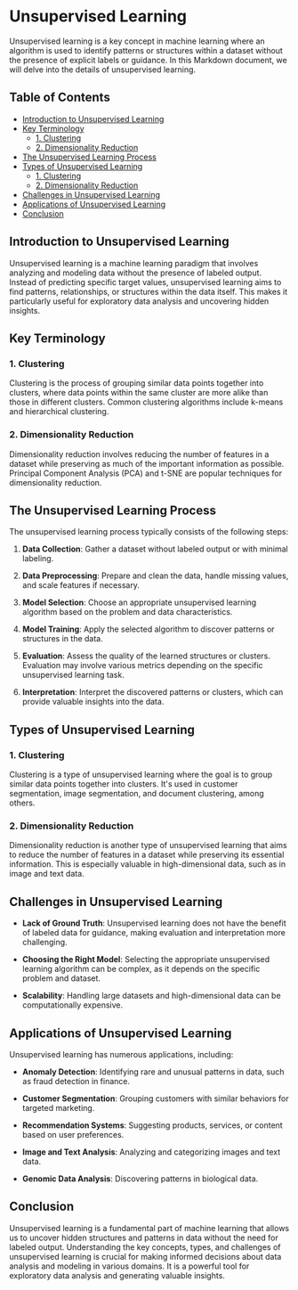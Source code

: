 # Unsupervised Learning

Unsupervised learning is a key concept in machine learning where an algorithm is used to identify patterns or structures within a dataset without the presence of explicit labels or guidance. In this Markdown document, we will delve into the details of unsupervised learning.

## Table of Contents
- [Introduction to Unsupervised Learning](#introduction-to-unsupervised-learning)
- [Key Terminology](#key-terminology)
  - [1. Clustering](#clustering)
  - [2. Dimensionality Reduction](#dimensionality-reduction)
- [The Unsupervised Learning Process](#the-unsupervised-learning-process)
- [Types of Unsupervised Learning](#types-of-unsupervised-learning)
  - [1. Clustering](#clustering)
  - [2. Dimensionality Reduction](#dimensionality-reduction)
- [Challenges in Unsupervised Learning](#challenges-in-unsupervised-learning)
- [Applications of Unsupervised Learning](#applications-of-unsupervised-learning)
- [Conclusion](#conclusion)

## Introduction to Unsupervised Learning

Unsupervised learning is a machine learning paradigm that involves analyzing and modeling data without the presence of labeled output. Instead of predicting specific target values, unsupervised learning aims to find patterns, relationships, or structures within the data itself. This makes it particularly useful for exploratory data analysis and uncovering hidden insights.

## Key Terminology

### 1. Clustering

Clustering is the process of grouping similar data points together into clusters, where data points within the same cluster are more alike than those in different clusters. Common clustering algorithms include k-means and hierarchical clustering.

### 2. Dimensionality Reduction

Dimensionality reduction involves reducing the number of features in a dataset while preserving as much of the important information as possible. Principal Component Analysis (PCA) and t-SNE are popular techniques for dimensionality reduction.

## The Unsupervised Learning Process

The unsupervised learning process typically consists of the following steps:

1. **Data Collection**: Gather a dataset without labeled output or with minimal labeling.

2. **Data Preprocessing**: Prepare and clean the data, handle missing values, and scale features if necessary.

3. **Model Selection**: Choose an appropriate unsupervised learning algorithm based on the problem and data characteristics.

4. **Model Training**: Apply the selected algorithm to discover patterns or structures in the data.

5. **Evaluation**: Assess the quality of the learned structures or clusters. Evaluation may involve various metrics depending on the specific unsupervised learning task.

6. **Interpretation**: Interpret the discovered patterns or clusters, which can provide valuable insights into the data.

## Types of Unsupervised Learning

### 1. Clustering

Clustering is a type of unsupervised learning where the goal is to group similar data points together into clusters. It's used in customer segmentation, image segmentation, and document clustering, among others.

### 2. Dimensionality Reduction

Dimensionality reduction is another type of unsupervised learning that aims to reduce the number of features in a dataset while preserving its essential information. This is especially valuable in high-dimensional data, such as in image and text data.

## Challenges in Unsupervised Learning

- **Lack of Ground Truth**: Unsupervised learning does not have the benefit of labeled data for guidance, making evaluation and interpretation more challenging.

- **Choosing the Right Model**: Selecting the appropriate unsupervised learning algorithm can be complex, as it depends on the specific problem and dataset.

- **Scalability**: Handling large datasets and high-dimensional data can be computationally expensive.

## Applications of Unsupervised Learning

Unsupervised learning has numerous applications, including:

- **Anomaly Detection**: Identifying rare and unusual patterns in data, such as fraud detection in finance.

- **Customer Segmentation**: Grouping customers with similar behaviors for targeted marketing.

- **Recommendation Systems**: Suggesting products, services, or content based on user preferences.

- **Image and Text Analysis**: Analyzing and categorizing images and text data.

- **Genomic Data Analysis**: Discovering patterns in biological data.

## Conclusion

Unsupervised learning is a fundamental part of machine learning that allows us to uncover hidden structures and patterns in data without the need for labeled output. Understanding the key concepts, types, and challenges of unsupervised learning is crucial for making informed decisions about data analysis and modeling in various domains. It is a powerful tool for exploratory data analysis and generating valuable insights.
